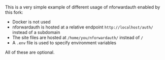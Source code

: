 This is a very simple example of different usage of nforwardauth enabled by this fork:
- Docker is not used
- nforwardauth is hosted at a relative endpoint `http://localhost/auth/` instead of a subdomain
- The site files are hosted at `/home/you/nforwardauth/` instead of `/`
- A `.env` file is used to specify environment variables

All of these are optional.